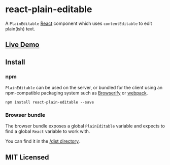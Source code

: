 # react-plain-editable

A `PlainEditable` [React](http://facebook.github.io/react) component which uses
`contentEditable` to edit plain(ish) text.

## [Live Demo](http://insin.github.io/react-plain-editable/)

## Install

### npm

`PlainEditable` can be used on the server, or bundled for the client using an
npm-compatible packaging system such as [Browserify](http://browserify.org/) or
[webpack](http://webpack.github.io/).

```
npm install react-plain-editable --save
```

### Browser bundle

The browser bundle exposes a global `PlainEditable` variable and expects to find a
global `React` variable to work with.

You can find it in the [/dist directory](https://github.com/insin/react-plain-editable/tree/master/dist).

## MIT Licensed